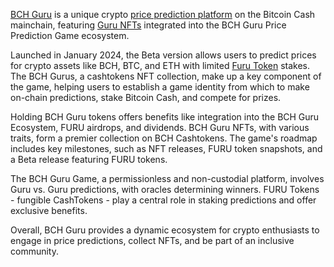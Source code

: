[BCH Guru](https://bch.guru/) is a unique crypto [price prediction platform](https://beta.bch.guru/) on the Bitcoin Cash mainchain, featuring [Guru NFTs](https://nfts.bch.guru/) integrated into the BCH Guru Price Prediction Game ecosystem. 

Launched in January 2024, the Beta version allows users to predict prices for crypto assets like BCH, BTC, and ETH with limited [Furu Token](https://nfts.bch.guru/furunomics) stakes. The BCH Gurus, a cashtokens NFT collection, make up a key component of the game, helping users to establish a game identity from which to make on-chain predictions, stake Bitcoin Cash, and compete for prizes. 

Holding BCH Guru tokens offers benefits like integration into the BCH Guru Ecosystem, FURU airdrops, and dividends. BCH Guru NFTs, with various traits, form a premier collection on BCH Cashtokens. The game's roadmap includes key milestones, such as NFT releases, FURU token snapshots, and a Beta release featuring FURU tokens. 

The BCH Guru Game, a permissionless and non-custodial platform, involves Guru vs. Guru predictions, with oracles determining winners. FURU Tokens - fungible CashTokens - play a central role in staking predictions and offer exclusive benefits. 

Overall, BCH Guru provides a dynamic ecosystem for crypto enthusiasts to engage in price predictions, collect NFTs, and be part of an inclusive community.